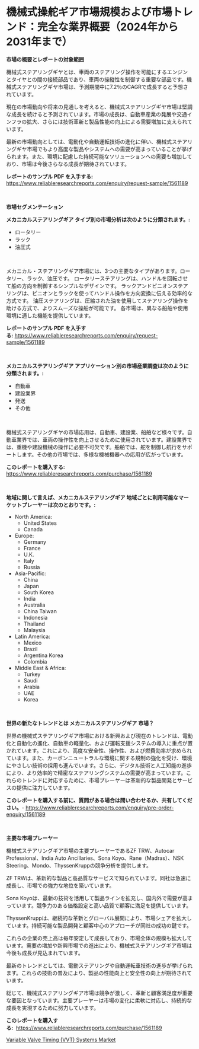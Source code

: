 <p><h1>機械式操舵ギア市場規模および市場トレンド：完全な業界概要（2024年から2031年まで）</h1></p><p><strong>市場の概要とレポートの対象範囲</strong></p>
<p><p>機械式ステアリングギヤとは、車両のステアリング操作を可能にするエンジンとタイヤとの間の接続部品であり、車両の操縦性を制御する重要な部品です。機械式ステアリングギヤ市場は、予測期間中に7.2％のCAGRで成長すると予想されています。</p><p>現在の市場動向や将来の見通しを考えると、機械式ステアリングギヤ市場は堅調な成長を続けると予測されています。市場の成長は、自動車産業の発展や交通インフラの拡大、さらには技術革新と製品性能の向上による需要増加に支えられています。</p><p>最新の市場動向としては、電動化や自動運転技術の進化に伴い、機械式ステアリングギヤ市場でもより高度な製品やシステムへの需要が高まっていることが挙げられます。また、環境に配慮した持続可能なソリューションへの需要も増加しており、市場は今後さらなる成長が期待されています。</p></p>
<p><strong>レポートのサンプル PDF を入手する:</strong> <a href="https://www.reliableresearchreports.com/enquiry/request-sample/1561189">https://www.reliableresearchreports.com/enquiry/request-sample/1561189</a></p>
<p>&nbsp;</p>
<p><strong>市場セグメンテーション</strong></p>
<p><strong>メカニカルステアリングギア タイプ別の市場分析は次のように分類されます。:</strong></p>
<p><ul><li>ロータリー</li><li>ラック</li><li>油圧式</li></ul></p>
<p>&nbsp;</p>
<p><p>メカニカル・ステアリングギア市場には、3つの主要なタイプがあります。ロータリー、ラック、油圧です。 ロータリーステアリングは、ハンドルを回転させて船の方向を制御するシンプルなデザインです。 ラックアンドピニオンステアリングは、ピニオンとラックを使ってハンドル操作を方向変換に伝える効率的な方式です。 油圧ステアリングは、圧縮された油を使用してステアリング操作を助ける方式で、よりスムーズな操船が可能です。 各市場は、異なる船舶や使用環境に適した機能を提供しています。</p></p>
<p><strong>レポートのサンプル PDF を入手する:</strong>&nbsp;<a href="https://www.reliableresearchreports.com/enquiry/request-sample/1561189">https://www.reliableresearchreports.com/enquiry/request-sample/1561189</a></p>
<p>&nbsp;</p>
<p><strong> メカニカルステアリングギア アプリケーション別の市場産業調査は次のように分類されます。:</strong></p>
<p><ul><li>自動車</li><li>建設業界</li><li>発送</li><li>その他</li></ul></p>
<p>&nbsp;</p>
<p><p>機械式ステアリングギヤの市場応用は、自動車、建設業、船舶など様々です。自動車業界では、車両の操作性を向上させるために使用されています。建設業界では、重機や建設機械の操作に必要不可欠です。船舶では、舵を制御し航行をサポートします。その他の市場では、多様な機械機器への応用が広がっています。</p></p>
<p><strong>このレポートを購入する:</strong>&nbsp; <a href="https://www.reliableresearchreports.com/purchase/1561189">https://www.reliableresearchreports.com/purchase/1561189</a></p>
<p>&nbsp;</p>
<p><strong>地域に関して言えば、メカニカルステアリングギア 地域ごとに利用可能なマーケットプレーヤーは次のとおりです。:</strong></p>
<p><ul>
    <li>
        North America:
        <ul>
            <li>United States</li>
            <li>Canada</li>
        </ul>
    </li>
    <li>
        Europe:
        <ul>
            <li>Germany</li>
            <li>France</li>
            <li>U.K.</li>
            <li>Italy</li>
            <li>Russia</li>
        </ul>
    </li>
    <li>
        Asia-Pacific:
        <ul>
            <li>China</li>
            <li>Japan</li>
            <li>South Korea</li>
            <li>India</li>
            <li>Australia</li>
            <li>China Taiwan</li>
            <li>Indonesia</li>
            <li>Thailand</li>
            <li>Malaysia</li>
        </ul>
    </li>
    <li>
        Latin America:
        <ul>
            <li>Mexico</li>
            <li>Brazil</li>
            <li>Argentina Korea</li>
            <li>Colombia</li>
        </ul>
    </li>
    <li>
        Middle East & Africa:
        <ul>
            <li>Turkey</li>
            <li>Saudi</li>
            <li>Arabia</li>
            <li>UAE</li>
            <li>Korea</li>
        </ul>
    </li>
    </ul></p>
<p>&nbsp;</p>
<p><strong>世界の新たなトレンドとは メカニカルステアリングギア 市場？</strong></p>
<p><p>世界の機械式ステアリングギア市場における新興および現在のトレンドは、電動化と自動化の進化、自動車の軽量化、および運転支援システムの導入に重点が置かれています。これにより、高度な安全性、操作性、および燃費効率が求められています。また、カーボンニュートラルな環境に関する規制の強化を受け、環境にやさしい技術の採用も進んでいます。さらに、デジタル技術と人工知能の進歩により、より効率的で精密なステアリングシステムの需要が高まっています。これらのトレンドに対応するために、市場プレーヤーは革新的な製品開発とサービスの提供に注力しています。</p></p>
<p><strong>このレポートを購入する前に、質問がある場合は問い合わせるか、共有してください。</strong>- <a href="https://www.reliableresearchreports.com/enquiry/pre-order-enquiry/1561189">https://www.reliableresearchreports.com/enquiry/pre-order-enquiry/1561189</a></p>
<p>&nbsp;</p>
<p><strong>主要な市場プレーヤー</strong></p>
<p><p>機械式ステアリングギア市場の主要プレーヤーであるZF TRW、Autocar Professional、India Auto Ancillaries、Sona Koyo、Rane（Madras）、NSK Steering、Mondo、ThyssenKruppの競争分析を提供します。</p><p>ZF TRWは、革新的な製品と高品質なサービスで知られています。同社は急速に成長し、市場での強力な地位を築いています。</p><p>Sona Koyoは、最新の技術を活用して製品ラインを拡充し、国内外で需要が高まっています。競争力のある価格設定と高い品質で顧客に満足を提供しています。</p><p>ThyssenKruppは、継続的な革新とグローバル展開により、市場シェアを拡大しています。持続可能な製品開発と顧客中心のアプローチが同社の成功の鍵です。</p><p>これらの企業の売上高は毎年安定して成長しており、市場全体の規模も拡大しています。需要の増加や新興市場での進出により、機械式ステアリングギア市場は今後も成長が見込まれています。</p><p>最新のトレンドとしては、電動ステアリングや自動運転車技術の進歩が挙げられます。これらの技術の普及により、製品の性能向上と安全性の向上が期待されています。</p><p>総じて、機械式ステアリングギア市場は競争が激しく、革新と顧客満足度が重要な要因となっています。主要プレーヤーは市場の変化に柔軟に対応し、持続的な成長を実現するために努力しています。</p></p>
<p><strong>このレポートを購入する:</strong>&nbsp;&nbsp;<a href="https://www.reliableresearchreports.com/purchase/1561189">https://www.reliableresearchreports.com/purchase/1561189</a></p>
<p><p><a href="https://gratis-rainforest-2ca.notion.site/Variable-Valve-Timing-VVT-Systems-Market-Provides-a-Comprehensive-Analysis-Including-a-Macro-Overv-cf7ed4877f4a4a4992f1807ecf4e0a43">Variable Valve Timing (VVT) Systems Market</a></p></p>